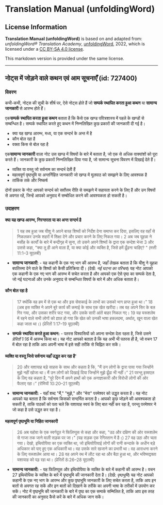 # Translation Manual (unfoldingWord)

## License Information

**Translation Manual (unfoldingWord)** is based on and adapted from: _unfoldingWord® Translation Academy_, [unfoldingWord](https://unfoldingword.org/utw), 2022, which is licensed under a [CC BY-SA 4.0 license](https://creativecommons.org/licenses/by-sa/4.0/legalcode.en).

This markdown version is provided under the same license.



--------------------------------

## नोट्स में जोड़ने वाले कथन एवं आम सूचनाएँ (id: 727400)

### विवरण

कभी\-कभी, नोट्स की सूची के शीर्ष पर, ऐसे नोट्स होते हैं जो **सम्पर्क स्थापित करता हुआ कथन** या **सामान्य जानकारी** से आरम्भ होते हैं।

एक**सम्पर्क स्थापित करता हुआ कथन** बताता है कि कैसे एक खण्ड पवित्रशास्त्र में पहले के खण्डों से सम्बन्धित है। सम्पर्क स्थापित करते हुए कथन में निम्नलिखित कुछ प्रकारों की जानकारी दी गई है।

* क्या यह खण्ड आरम्भ, मध्य, या एक सन्दर्भ के अन्त में है
* कौन बोल रहा है
* वक्ता किस से बोल रहा है

एक**सामान्य जानकारी** वाला नोट उस खण्ड में विषयों के बारे में बताता है, जो एक से अधिक वाक्यांशों को पूरा करते हैं। जानकारी के कुछ प्रकारों निम्नलिखित दिया गया है, जो सामान्य सूचना विवरण में दिखाई देते हैं।

* व्यक्ति या वस्तु जो सर्वनाम का सन्दर्भ देती हैं
* महत्वपूर्ण पृष्ठभूमि या अन्तर्निहित जानकारी जो खण्ड में मूलपाठ को समझने के लिए आवश्यक है
* तार्किक तर्क और निष्कर्ष

दोनों प्रकार के नोट आपको सन्दर्भ को सर्वोत्तम रीति से समझने में सहायता करने के लिए हैं और उन विषयों से अवगत रहें, जिन्हें आपको अनुवाद में सम्बोधित करने की आवश्यकता हो सकती है।

### उदाहरण

#### क्या यह खण्ड आरम्भ, निरन्तरता या का अन्त सन्दर्भ है

> 1 यह तब हुआ जब यीशु ने अपने बारह शिष्यों को निर्देश देना समाप्त कर दिया, इसलिए वह वहाँ से निकलकर उनके शहरों में शिक्षा देने और प्रचार करने के लिए निकल गया। 2 अब जब यूहन्ना ने मसीह के कार्यों के बारे में बन्दीगृह में सुना, तो उसने अपने शिष्यों के द्वारा एक सन्देश भेजा 3 और उससे कहा, "क्या तू ही आने वाला हैं, या क्या कोई और व्यक्ति है, जिसे हमें ढूँढना चाहिए? " (मत्ती 11:1–3 यूएलबी)

* **सामान्य जानकारी**: \- यह कहानी के एक नए भाग की आरम्भ है, जहाँ लेखक बताता है कि यीशु ने यूहन्ना बपतिस्मा देने वाले के शिष्यों को कैसी प्रतिक्रिया दी। (देखें: *नई घटना का परिचय*) यह नोट आपको एक कहानी के एक नए भाग की आरम्भ में सचेत करता है और आपको एक ऐसे पृष्ठ का सम्पर्क देता है, जो नई घटनाओं और उनके अनुवाद से सम्बन्धित विषयों के बारे में और अधिक बताता है।

#### कौन बोल रहा है

> 17 क्योंकि वह हम में से एक था और इस सेवाकाई के लाभों का उसको भाग प्राप्त हुआ था।” 18 (अब इस व्यक्ति ने अपने बुरे कार्य की कमाई के साथ एक खेत खरीदा। तब वह अपने सिर के बल गिर गया, और उसका शरीर फट गया, और उसके सारी आंतें बाहर निकल गए। 19 यह यरूशलेम में रहने वाले सभी लोगों को ज्ञात हो गया कि खेत को उनकी भाषा हकलदमा, अर्थात्, खून वाला खेत कहा जाता था।) (प्रेरितों 1:17–19 यूएलबी)

* **सम्पर्क स्थापित करते हुआ कथन:** \- पतरस विश्वासियों को अपना सन्देश देता रहता है, जिसे उसने *प्रेरितों 1:16* में आरम्भ किया था। यह नोट आपको बताता है कि यह अभी भी पतरस ही है, जो वचन 17 में बोल रहा है ताकि आप अपनी भाषा में इसे सही तरीके से चिह्नित कर सकें।

#### व्यक्ति या वस्तु जिसे सर्वनाम यहाँ उद्धृत कर रहा है'

> 20 और यशायाह बड़े साहस के साथ और कहता है कि, "मैं उन लोगों के द्वारा पाया गया जिन्होंने मुझे नहीं खोजा था। मैं उन लोगों को दिखाई दिया जिन्होंने मुझे ढूँढा भी नहीं।” 21 परन्तु इस्राएल के लिए वह कहता है, "पूरे दिन मैं अपने हाथों को एक अनाज्ञाकारी और विरोधी लोगों की ओर फैलाए रहा।” (रोमियों 10:20–21 यूएलबी)

* **सामान्य जानकारी:** \- यहाँ शब्द "मैं," "मुझे," और "मेरा" परमेश्वर को उद्धृत करता है। यह नोट आपको यह बताता है कि सर्वनाम किसको सन्दर्भित करता है। आपको कुछ जोड़ने की आवश्यकता हो सकती है, ताकि पाठकों को पता चले कि यशायाह स्वयं के लिए बात नहीं कर रहा है, परन्तु परमेश्वर ने जो कहा है उसे उद्धृत कर रहा है।

#### महत्वपूर्ण पृष्ठभूमि या निहित जानकारी

> 26 अब यहोवा के एक स्वर्गदूत ने फिलिप्पुस से कहा और कहा, "उठ और दक्षिण की ओर यरूशलेम से गाजा तक जाने वाली सड़क पर जा।" (यह सड़क एक रेगिस्तान में है।) 27 वह उठा और चला गया। देखो, इथियोपिया का एक व्यक्ति था, जो इथियोपियाई लोगों की रानी कन्दाके के अधीन बड़े अधिकार को पाए हुए एक अधिकारी था। वह उसके सारे खजाने का प्रभारी था। वह आराधना करने के लिए यरूशलेम आया था। 28 वह अपने रथ में लौट रहा था और बैठा हुआ था, और भविष्यद्वक्ता यशायाह को पढ़ रहा था। (प्रेरितों 8:26–28 यूएलबी)

* **सामान्य जानकारी:** \- यह फिलिप्पुस और इथियोपिया के व्यक्ति के बारे में कहानी की आरम्भ है। वचन 27 इथियोपिया के व्यक्ति के बारे में पृष्ठभूमि की जानकारी देता है। (देखें: *पृष्ठभूमि*) यह नोट आपको कहानी के एक नए भाग के आरम्भ और कुछ पृष्ठभूमि जानकारी के लिए सचेत करता है, ताकि आप इन बातों से अवगत रह सकें और इन बातों को दिखाने के तरीके का अपनी भाषा के तरीकों में उपयोग कर सकें। नोट में पृष्ठभूमि की जानकारी के बारे में पृष्ठ का एक सम्पर्क सम्मिलित है, ताकि आप इस तरह की जानकारी का अनुवाद कैसे करें के बारे में अधिक जान सकें।


